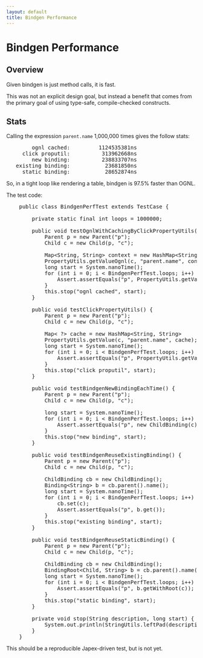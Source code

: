 ```yaml
---
layout: default
title: Bindgen Performance
---
```


Bindgen Performance
===================

Overview
--------

Given bindgen is just method calls, it is fast.

This was not an explicit design goal, but instead a benefit that comes from the primary goal of using type-safe, compile-checked constructs.

Stats
-----

Calling the expression `parent.name` 1,000,000 times gives the follow stats:

<pre>
        ognl cached:         1124535381ns
     click proputil:          313962668ns
        new binding:          238833707ns
   existing binding:           23681850ns
     static binding:           28652874ns
</pre>

So, in a tight loop like rendering a table, bindgen is 97.5% faster than OGNL.

The test code:

<pre name="code" class="java">
    public class BindgenPerfTest extends TestCase {

        private static final int loops = 1000000;

        public void testOgnlWithCachingByClickPropertyUtils() throws Exception {
            Parent p = new Parent("p");
            Child c = new Child(p, "c");

            Map&lt;String, String&gt; context = new HashMap&lt;String, String&gt;
            PropertyUtils.getValueOgnl(c, "parent.name", context); // Let it cache  
            long start = System.nanoTime();
            for (int i = 0; i &lt; BindgenPerfTest.loops; i++) {
                Assert.assertEquals("p", PropertyUtils.getValueOgnl(c, "parent.name", context));
            }
            this.stop("ognl cached", start);
        }

        public void testClickPropertyUtils() {
            Parent p = new Parent("p");
            Child c = new Child(p, "c");

            Map&lt; ?&gt; cache = new HashMap&lt;String, String&gt;
            PropertyUtils.getValue(c, "parent.name", cache); // Let it cache  
            long start = System.nanoTime();
            for (int i = 0; i &lt; BindgenPerfTest.loops; i++) {
                Assert.assertEquals("p", PropertyUtils.getValue(c, "parent.name", cache));
            }
            this.stop("click proputil", start);
        }

        public void testBindgenNewBindingEachTime() {
            Parent p = new Parent("p");
            Child c = new Child(p, "c");

            long start = System.nanoTime();
            for (int i = 0; i &lt; BindgenPerfTest.loops; i++) {
                Assert.assertEquals("p", new ChildBinding(c).parent().name().get());
            }
            this.stop("new binding", start);
        }

        public void testBindgenReuseExistingBinding() {
            Parent p = new Parent("p");
            Child c = new Child(p, "c");

            ChildBinding cb = new ChildBinding();
            Binding&lt;String&gt; b = cb.parent().name();
            long start = System.nanoTime();
            for (int i = 0; i &lt; BindgenPerfTest.loops; i++) {
                cb.set(c);
                Assert.assertEquals("p", b.get());
            }
            this.stop("existing binding", start);
        }

        public void testBindgenReuseStaticBinding() {
            Parent p = new Parent("p");
            Child c = new Child(p, "c");

            ChildBinding cb = new ChildBinding();
            BindingRoot&lt;Child, String&gt; b = cb.parent().name();
            long start = System.nanoTime();
            for (int i = 0; i &lt; BindgenPerfTest.loops; i++) {
                Assert.assertEquals("p", b.getWithRoot(c));
            }
            this.stop("static binding", start);
        }

        private void stop(String description, long start) {
            System.out.println(StringUtils.leftPad(description, 18) + ": " + StringUtils.leftPad((System.nanoTime() - start) + "ns", 20));
        }
    }
</pre>

This should be a reproducible Japex-driven test, but is not yet.


